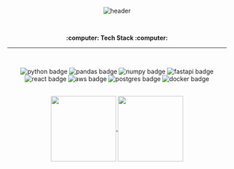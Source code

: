 <div align="center">  

![header](https://capsule-render.vercel.app/api?&height=70&type=transparent&text=Hi!%20I'm%20Junwon&fontSize=50&fontColor=1999FF&fontAlign=50)

<br>
  
  <p align="center"><strong>:computer: Tech Stack :computer:</strong>
    <br />
    
---

<br>

  <p align="center">
      <img src ="https://img.shields.io/badge/python-3670A0?style=for-the-badge&logo=python&logoColor=ffdd54", alt="python badge" />
    <img src="https://img.shields.io/badge/pandas-%23150458.svg?style=for-the-badge&logo=pandas&logoColor=white" alt="pandas badge"/>
      <img src="https://img.shields.io/badge/numpy-%23013243.svg?style=for-the-badge&logo=numpy&logoColor=white" alt="numpy badge"/>
      <img src = "https://img.shields.io/badge/FastAPI-005571?style=for-the-badge&logo=fastapi" alt ="fastapi badge"/>
    <br>
      <img src = "https://img.shields.io/badge/react-%2320232a.svg?style=for-the-badge&logo=react&logoColor=%2361DAFB"   alt="react badge"/>
      <img src="https://img.shields.io/badge/AWS-%23FF9900.svg?style=for-the-badge&logo=amazon-aws&logoColor=white" alt='aws badge'/>
      <img src="https://img.shields.io/badge/postgres-%23316192.svg?style=for-the-badge&logo=postgresql&logoColor=white" alt='postgres badge'/>
      <img src="https://img.shields.io/badge/docker-%230db7ed.svg?style=for-the-badge&logo=docker&logoColor=white" alt='docker badge' />
<!--       <img src="https://img.shields.io/badge/scikit--learn-%23F7931E.svg?style=for-the-badge&logo=scikit-learn&logoColor=white" alt="scikitlearn badge">
      <img src="https://img.shields.io/badge/apache%20airflow-%23017CEE.svg?&style=for-the-badge&logo=apache%20airflow&logoColor=white" alt="airflow badge"/> -->
  </p>

<br>

  <a href="https://github.com/anuraghazra/github-readme-stats">
  <img height=150 align="center" src="https://github-readme-stats.vercel.app/api?username=junwon-0313" />
</a>
<a href="https://github.com/anuraghazra/convoychat">
  <img height=150 align="center" src="https://github-readme-stats.vercel.app/api/top-langs?username=junwon-0313&layout=compact&langs_count=8&card_width=320" />
</a>

</div>


<!--
**junwon-0313/junwon-0313** is a ✨ _special_ ✨ repository because its `README.md` (this file) appears on your GitHub profile.

Here are some ideas to get you started:

- 🔭 I’m currently working on ...
- 🌱 I’m currently learning ...
- 👯 I’m looking to collaborate on ...
- 🤔 I’m looking for help with ...
- 💬 Ask me about ...
- 📫 How to reach me: ...
- 😄 Pronouns: ...
- ⚡ Fun fact: ...
-->

<!-- ![Anurag's GitHub stats](https://github-readme-stats.vercel.app/api?username=junwon-0313&show_icons=true&theme=vue-dark)-->
